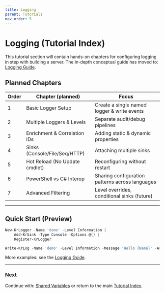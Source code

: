 ```yaml
---
title: Logging
parent: Tutorials
nav_order: 5
---
```


# Logging (Tutorial Index)

This tutorial section will contain hands-on chapters for configuring logging in step with building a server.
The in-depth conceptual guide has moved to: [Logging Guide](/guides/logging).

## Planned Chapters

| Order | Chapter (planned)             | Focus                                           |
|-------|-------------------------------|-------------------------------------------------|
| 1     | Basic Logger Setup            | Create a single named logger & write events     |
| 2     | Multiple Loggers & Levels     | Separate audit/debug pipelines                  |
| 3     | Enrichment & Correlation IDs  | Adding static & dynamic properties              |
| 4     | Sinks (Console/File/Seq/HTTP) | Attaching multiple sinks                        |
| 5     | Hot Reload (No Update cmdlet) | Reconfiguring without restart                   |
| 6     | PowerShell vs C# Interop      | Sharing configuration patterns across languages |
| 7     | Advanced Filtering            | Level overrides, conditional sinks (future)     |

---

## Quick Start (Preview)

```powershell
New-KrLogger -Name 'demo' -Level Information |
    Add-KrSink -Type Console -Options @{} |
    Register-KrLogger

Write-KrLog -Name 'demo' -Level Information -Message 'Hello {Name}' -Arguments 'World'
```

More examples: see the [Logging Guide](/guides/logging).

---

### Next

Continue with: [Shared Variables](../4.variable/index) or return to the main [Tutorial Index](/pwsh/tutorial/index).
